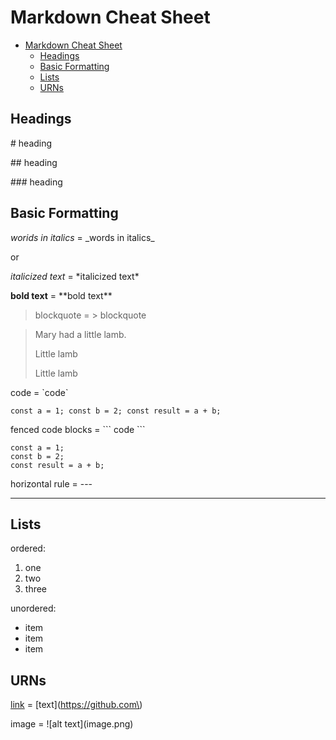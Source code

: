 # Markdown Cheat Sheet

- [Markdown Cheat Sheet](#markdown-cheat-sheet)
  - [Headings](#headings)
  - [Basic Formatting](#basic-formatting)
  - [Lists](#lists)
  - [URNs](#urns)

## Headings

\# heading

\#\# heading

\#\#\# heading

## Basic Formatting

_worids in italics_ = \_words in italics\_

or

_italicized text_ = \*italicized text\*

**bold text** = \*\*bold text\*\*

> blockquote = \> blockquote

> Mary had a little lamb.
>
> Little lamb
>
> Little lamb

code = \`code`

`const a = 1;
const b = 2;
const result = a + b;`

fenced code blocks = \`\`\` code \`\`\`

```
const a = 1;
const b = 2;
const result = a + b;
```

horizontal rule = \-\-\-

---

## Lists

ordered:

1. one
2. two
3. three

unordered:

- item
- item
- item

## URNs

[link](https://github.com) = \[text\]\(https://github.com\)

image = \!\[alt text\]\(image.png\)
